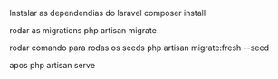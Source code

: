 Instalar as dependendias do laravel
composer install

rodar as migrations 
php artisan migrate


rodar comando para rodas os seeds
php artisan migrate:fresh --seed


apos 
php artisan serve




